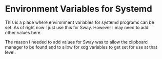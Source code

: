 # Environment Variables for Systemd

This is a place where environment variables for systemd programs can be set. As of right now I just use this for Sway.
However I may need to add other values here.

The reason I needed to add values for Sway was to allow the clipboard manager to be found and to allow for xdg variables to get set for use at that level.
